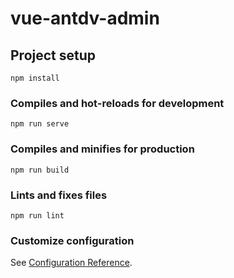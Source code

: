 <!--
 * @Author: your name
 * @Date: 2020-08-07 12:34:59
 * @LastEditTime: 2020-08-14 15:06:28
 * @LastEditors: your name
 * @Description: In User Settings Edit
 * @FilePath: /vue-iview-admin/README.md
-->
# vue-antdv-admin

[](https://github.com/dlgchg/vue-iview-admin/blob/master/screenshot/screenshot.png?raw=true)

## Project setup
```
npm install
```

### Compiles and hot-reloads for development
```
npm run serve
```

### Compiles and minifies for production
```
npm run build
```

### Lints and fixes files
```
npm run lint
```

### Customize configuration
See [Configuration Reference](https://cli.vuejs.org/config/).
